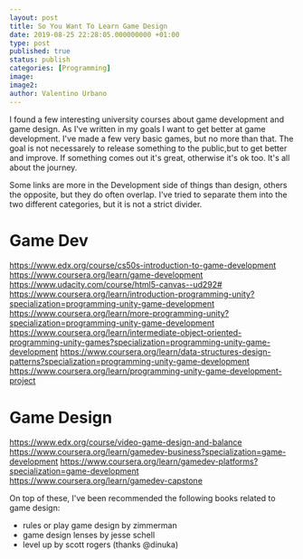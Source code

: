 ```yaml
---
layout: post
title: So You Want To Learn Game Design
date: 2019-08-25 22:28:05.000000000 +01:00
type: post
published: true
status: publish
categories: [Programming]
image:
image2:
author: Valentino Urbano
---
```


I found a few interesting university courses about game development and game design. As I've written in my goals <!-- [my goals][1] -->I want to get better at game development. I've made a few very basic games, but no more than that. The goal is not necessarely to release something to the public,but to get better and improve. If something comes out it's great, otherwise it's ok too. It's all about the journey.

Some links are more in the Development side of things than design, others the opposite, but they do often overlap. I've tried to separate them into the two different categories, but it is not a strict divider.

# Game Dev

https://www.edx.org/course/cs50s-introduction-to-game-development
https://www.coursera.org/learn/game-development
https://www.udacity.com/course/html5-canvas--ud292#
https://www.coursera.org/learn/introduction-programming-unity?specialization=programming-unity-game-development
https://www.coursera.org/learn/more-programming-unity?specialization=programming-unity-game-development
https://www.coursera.org/learn/intermediate-object-oriented-programming-unity-games?specialization=programming-unity-game-development
https://www.coursera.org/learn/data-structures-design-patterns?specialization=programming-unity-game-development
https://www.coursera.org/learn/programming-unity-game-development-project

# Game Design

https://www.edx.org/course/video-game-design-and-balance
https://www.coursera.org/learn/gamedev-business?specialization=game-development
https://www.coursera.org/learn/gamedev-platforms?specialization=game-development
https://www.coursera.org/learn/gamedev-capstone

On top of these, I've been recommended the following books related to game design:
- rules or play game design by zimmerman
- game design lenses by jesse schell
- level up by scott rogers (thanks @dinuka)

<!-- [1]: post_url goals year  -->